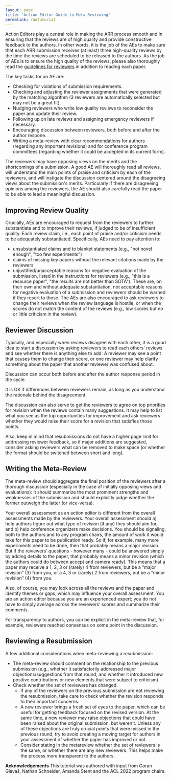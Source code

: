 ```yaml
---
layout: page
title: "Action Editor Guide to Meta-Reviewing"
permalink: /aetutorial
---
```


Action Editors play a central role in making the ARR process smooth and in ensuring that the reviews are of high quality and provide constructive feedback to the authors. In other words, it is the job of the AEs to make sure that each ARR submission receives (at least) three high-quality reviews by the time the reviews are scheduled to be released to the authors. As the job of AEs is to ensure the high quality of the reviews, please also thoroughly read the [guidelines for reviewers](/reviewertutorial) in addition to reading each paper.

The key tasks for an AE are:
- Checking for violations of submission requirements.
- Checking and adjusting the reviewer assignments that were generated by the matching algorithm (3 reviewers are automatically selected but may not be a great fit).
- Nudging reviewers who write low quality reviews to reconsider the paper and update their review.
- Following up on late reviews and assigning emergency reviewers if necessary.
- Encouraging discussion between reviewers, both before and after the author respone.
- Writing a meta-review with clear recommendations for authors (regarding any important revisions) and for conference program committees (regarding whether it could be accepted in its current form).
 
The reviewers may have opposing views on the merits and the shortcomings of a submission. A good AE will thoroughly read all reviews, will understand the main points of praise and criticism by each of the reviewers, and will instigate the discussion centered around the disagreeing views about the submission's merits. Particularly if there are disagreeing opinions among the reviewers, the AE should also carefully read the paper to be able to lead a meaningful discussion.

## Improving Review Quality

Crucially, AEs are encouraged to request from the reviewers to further substantiate and to improve their reviews, if judged to be of insufficient quality. Each review claim, i.e., each point of praise and/or criticism needs to be adequately substantiated. Specifically, AEs need to pay attention to:
* unsubstantiated claims and to blanket statements (e.g., "not novel enough", "too few experiments")
* claims of missing key papers without the relevant citations made by the reviewers
* unjustified/unacceptable reasons for negative evaluation of the submission, listed in the instructions for reviewers (e.g., "this is a resource paper", "the results are not better than SOTA"). 
These are, on their own and without adequate substantiation, not acceptable reasons for negative evaluation of a submission and reviewers should be warned if they resort to those. The AEs are also encouraged to ask reviewers to change their reviews when the review language is hostile, or when the scores do not match the content of the reviews (e.g., low scores but no or little criticism in the review).

## Reviewer Discussion

Typically, and especially when reviews disagree with each other, it is a good idea to start a discussion by asking reviewers to read each others' reviews and see whether there is anything else to add. A reviewer may see a point that causes them to change their score, or one reviewer may help clarify something about the paper that another reviewer was confused about.

Discussion can occur both before and after the author response period in the cycle.

It is OK if differences between reviewers remain, as long as you understand the rationale behind the disagreement.

The discussion can also serve to get the reviewers to agree on top priorities for revision when the reviews contain many suggestions. It may help to list what you see as the top opportunities for improvement and ask reviewers whether they would raise their score for a revision that satisfies those points.

Also, keep in mind that resubmissions do not have a higher page limit for addressing reviewer feedback, so if major additions are suggested, consider asking reviewers what can be removed to make space (or whether the format should be switched between short and long).

## Writing the Meta-Review

The meta-review should aggregate the final position of the reviewers after a thorough discussion (especially in the case of initially opposing views and evaluations): it should summarize the most prominent strengths and weaknesses of the submission and should explicitly judge whether the former outweigh the latter (or vice-versa).

Your overall assessment as an action editor is different from the overall assessments made by the reviewers. Your overall assessment should a) help authors figure out what type of revision (if any) they should aim for, and b) help conference organizers make decisions. You should be signaling, both to the authors and to any program chairs, the amount of work it would take for this paper to be publication ready. So if, for example, many more experiments need to be done, then that probably means a major revision. But if the reviewers’ questions - however many - could be answered simply by adding details to the paper, that probably means a minor revision (which the authors could do between accept and camera ready). This means that a paper may receive a 1, 2, 3 or (rarely) 4 from reviewers, but be a “major revision” (3) from you, or a 4, 3 or (rarely) 2 from reviewers, but be a “minor revision” (4) from you.

Also, of course, you may look across all the reviews and the paper and identify themes or gaps, which may influence your overall assessment. You are an action editor because you are an experienced expert; you do not have to simply average across the reviewers’ scores and summarize their comments.

For transparency to authors, you can be explicit in the meta-review that, for example, reviewers reached consensus on some point in the discussion.

## Reviewing a Resubmission

A few additional considerations when meta-reviewing a *re*submission:

- The meta-review should comment on the relationship to the previous submission (e.g., whether it satisfactorily addressed major objections/suggestions from that round, and whether it introduced new positive contributions or new elements that were subject to criticism).
- Check whether the set of reviewers has changed. 
   * If any of the reviewers on the previous submission are not reviewing the resubmission, take care to check whether the revision responds to their important concerns.
   * A new reviewer brings a fresh set of eyes to the paper, which can be useful for getting feedback focused on the revised version. At the same time, a new reviewer may raise objections that could have been raised about the original submission, but weren't. Unless any of these objections are truly crucial points that were missed in the previous round, try to avoid creating a moving target for authors in your assessment of whether the paper has improved or not.
   * Consider stating in the metareview whether the set of reviewers is the same, or whether there are any new reviewers. This helps make the process more transparent to the authors.

**Acknowledgements** This tutorial was authored with input from Goran Glavaš, Nathan Schneider, Amanda Stent and the ACL 2022 program chairs.

